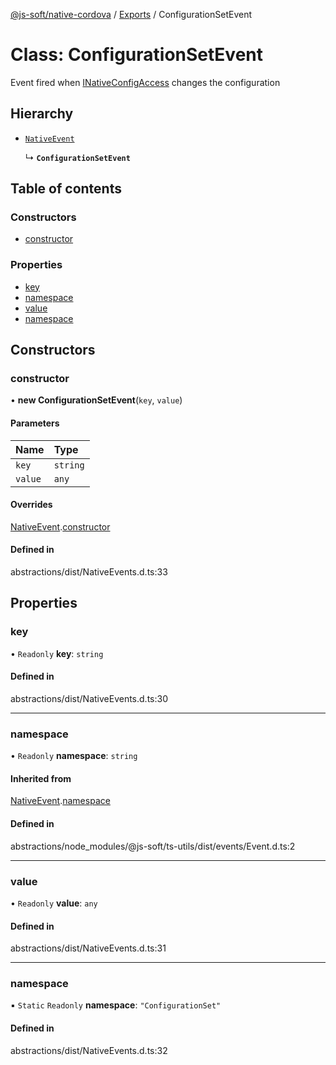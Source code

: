 [@js-soft/native-cordova](../README.md) / [Exports](../modules.md) / ConfigurationSetEvent

# Class: ConfigurationSetEvent

Event fired when [INativeConfigAccess](../interfaces/INativeConfigAccess.md) changes the configuration

## Hierarchy

-   [`NativeEvent`](NativeEvent.md)

    ↳ **`ConfigurationSetEvent`**

## Table of contents

### Constructors

-   [constructor](ConfigurationSetEvent.md#constructor)

### Properties

-   [key](ConfigurationSetEvent.md#key)
-   [namespace](ConfigurationSetEvent.md#namespace)
-   [value](ConfigurationSetEvent.md#value)
-   [namespace](ConfigurationSetEvent.md#namespace)

## Constructors

### constructor

• **new ConfigurationSetEvent**(`key`, `value`)

#### Parameters

| Name    | Type     |
| :------ | :------- |
| `key`   | `string` |
| `value` | `any`    |

#### Overrides

[NativeEvent](NativeEvent.md).[constructor](NativeEvent.md#constructor)

#### Defined in

abstractions/dist/NativeEvents.d.ts:33

## Properties

### key

• `Readonly` **key**: `string`

#### Defined in

abstractions/dist/NativeEvents.d.ts:30

---

### namespace

• `Readonly` **namespace**: `string`

#### Inherited from

[NativeEvent](NativeEvent.md).[namespace](NativeEvent.md#namespace)

#### Defined in

abstractions/node_modules/@js-soft/ts-utils/dist/events/Event.d.ts:2

---

### value

• `Readonly` **value**: `any`

#### Defined in

abstractions/dist/NativeEvents.d.ts:31

---

### namespace

▪ `Static` `Readonly` **namespace**: `"ConfigurationSet"`

#### Defined in

abstractions/dist/NativeEvents.d.ts:32
